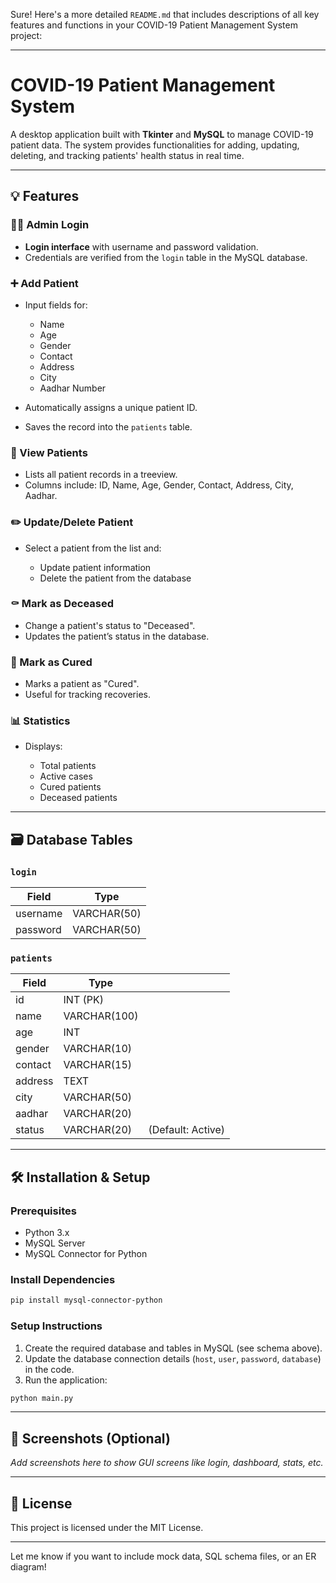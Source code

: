 Sure! Here's a more detailed `README.md` that includes descriptions of all key features and functions in your COVID-19 Patient Management System project:

---

# COVID-19 Patient Management System

A desktop application built with **Tkinter** and **MySQL** to manage COVID-19 patient data. The system provides functionalities for adding, updating, deleting, and tracking patients' health status in real time.

---

## 💡 Features

### 🧑‍💻 Admin Login

* **Login interface** with username and password validation.
* Credentials are verified from the `login` table in the MySQL database.

### ➕ Add Patient

* Input fields for:

  * Name
  * Age
  * Gender
  * Contact
  * Address
  * City
  * Aadhar Number
* Automatically assigns a unique patient ID.
* Saves the record into the `patients` table.

### 📄 View Patients

* Lists all patient records in a treeview.
* Columns include: ID, Name, Age, Gender, Contact, Address, City, Aadhar.

### ✏️ Update/Delete Patient

* Select a patient from the list and:

  * Update patient information
  * Delete the patient from the database

### ⚰️ Mark as Deceased

* Change a patient's status to "Deceased".
* Updates the patient’s status in the database.

### 💚 Mark as Cured

* Marks a patient as "Cured".
* Useful for tracking recoveries.

### 📊 Statistics

* Displays:

  * Total patients
  * Active cases
  * Cured patients
  * Deceased patients

---

## 🗃️ Database Tables

### `login`

| Field    | Type        |
| -------- | ----------- |
| username | VARCHAR(50) |
| password | VARCHAR(50) |

### `patients`

| Field   | Type         |                   |
| ------- | ------------ | ----------------- |
| id      | INT (PK)     |                   |
| name    | VARCHAR(100) |                   |
| age     | INT          |                   |
| gender  | VARCHAR(10)  |                   |
| contact | VARCHAR(15)  |                   |
| address | TEXT         |                   |
| city    | VARCHAR(50)  |                   |
| aadhar  | VARCHAR(20)  |                   |
| status  | VARCHAR(20)  | (Default: Active) |

---

## 🛠️ Installation & Setup

### Prerequisites

* Python 3.x
* MySQL Server
* MySQL Connector for Python

### Install Dependencies

```bash
pip install mysql-connector-python
```

### Setup Instructions

1. Create the required database and tables in MySQL (see schema above).
2. Update the database connection details (`host`, `user`, `password`, `database`) in the code.
3. Run the application:

```bash
python main.py
```

---

## 📸 Screenshots (Optional)

*Add screenshots here to show GUI screens like login, dashboard, stats, etc.*

---

## 📌 License

This project is licensed under the MIT License.

---

Let me know if you want to include mock data, SQL schema files, or an ER diagram!
